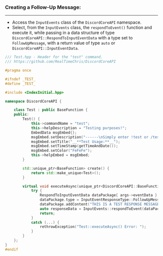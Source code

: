 
### **Creating a Follow-Up Message:**
---
- Access the `InputEvents` class of the `DiscordCoreAPI` namespace.
- Select, from the `InputEvents` class, the `respondToEvent()` function and execute it, while passing in a data structure of type `DiscordCoreAPI::RespondToInputEventData` with a type set to `FollowUpMessage`, with a return value of type `auto` or `DiscordCoreAPI::InputEventData`.

```cpp
/// Test.hpp - Header for the "test" command.
/// https://github.com/RealTimeChris/DiscordCoreAPI

#pragma once

#ifndef _TEST_
#define _TEST_

#include <IndexInitial.hpp>

namespace DiscordCoreAPI {

	class Test : public BaseFunction {
	public:
		Test() {
			this->commandName = "test";
			this->helpDescription = "Testing purposes!";
			EmbedData msgEmbed{};
			msgEmbed.setDescription("------\nSimply enter !test or /test!\n------");
			msgEmbed.setTitle("__**Test Usage:**__");
			msgEmbed.setTimeStamp(getTimeAndDate());
			msgEmbed.setColor("FeFeFe");
			this->helpEmbed = msgEmbed;
		}

		std::unique_ptr<BaseFunction> create() {
			return std::make_unique<Test>();
		}

		virtual void executeAsync(unique_ptr<DiscordCoreAPI::BaseFunctionArguments> args) {
			try {
				RespondToInputEventData dataPackage{ args->eventData };
				dataPackage.type = InputEventResponseType::FollowUpMessage;
				dataPackage.addContent("THIS IS A TEST RESPONSE MESSAGE!");
				auto responseData = InputEvents::respondToEvent(dataPackage);
				return;
			}
			catch (...) {
				rethrowException("Test::executeAsync() Error: ");
			}
		}
	};
}
#endif
```
